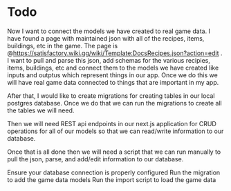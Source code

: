 # Todo
Now I want to connect the models we have created to real game data. I have found a page with maintained json with all of the recipes, items, buildings, etc in the game. The page is @https://satisfactory.wiki.gg/wiki/Template:DocsRecipes.json?action=edit . I want to pull and parse this json, add schemas for the various recipies, items, buildings, etc and connect them to the models we have created like inputs and outptus which represent things in our app. Once we do this we will have real game data connected to things that are important in my app.

After that, I would like to create migrations for creating tables in our local postgres database. Once we do that we can run the migrations to create all the tables we will need.

Then we will need REST api endpoints in our next.js application for CRUD operations for all of our models so that we can read/write information to our database.

Once that is all done then we will need a script that we can run manually to pull the json, parse, and add/edit information to our database.


Ensure your database connection is properly configured
Run the migration to add the game data models
Run the import script to load the game data